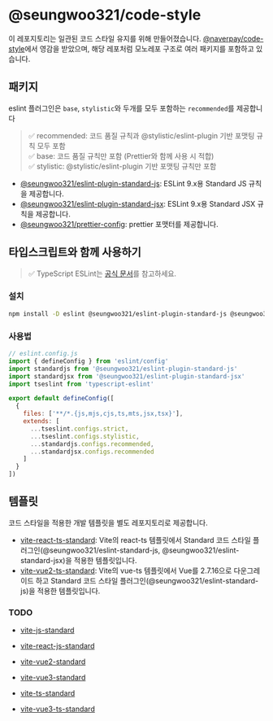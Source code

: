 # @seungwoo321/code-style

이 레포지토리는 일관된 코드 스타일 유지를 위해 만들어졌습니다.
[@naverpay/code-style](https://github.com/NaverPayDev/code-style/)에서 영감을 받았으며, 해당 레포처럼 모노레포 구조로 여러 패키지를 포함하고 있습니다.

## 패키지

eslint 플러그인은 `base`, `stylistic`와 두개를 모두 포함하는 `recommended`를 제공합니다

> ✅ recommended: 코드 품질 규칙과 @stylistic/eslint-plugin 기반 포맷팅 규칙 모두 포함  
> ✅ base: 코드 품질 규칙만 포함 (Prettier와 함께 사용 시 적합)  
> ✅ stylistic: @stylistic/eslint-plugin 기반 포맷팅 규칙만 포함

- [@seungwoo321/eslint-plugin-standard-js](/packages/eslint-plugin-standard-js/): ESLint 9.x용 Standard JS 규칙을 제공합니다.
- [@seungwoo321/eslint-plugin-standard-jsx](/packages/eslint-plugin-standard-jsx/): ESLint 9.x용 Standard JSX 규칙을 제공합니다.
- [@seungwoo321/prettier-config](/packages/prettier-config/): prettier 포맷터를 제공합니다.

## 타입스크립트와 함께 사용하기

> ✅ TypeScript ESLint는 [공식 문서](https://typescript-eslint.io/users/configs)를 참고하세요.

### 설치

```bash
npm install -D eslint @seungwoo321/eslint-plugin-standard-js @seungwoo321/eslint-plugin-standard-jsx typescript-eslint
```

### 사용법

```js
// eslint.config.js
import { defineConfig } from 'eslint/config'
import standardjs from '@seungwoo321/eslint-plugin-standard-js'
import standardjsx from '@seungwoo321/eslint-plugin-standard-jsx'
import tseslint from 'typescript-eslint'

export default defineConfig([
  {
    files: ['**/*.{js,mjs,cjs,ts,mts,jsx,tsx}'],
    extends: [
      ...tseslint.configs.strict,
      ...tseslint.configs.stylistic,
      ...standardjs.configs.recommended,
      ...standardjsx.configs.recommended
    ]
  }
])
```

## 템플릿

코드 스타일을 적용한 개발 템플릿을 별도 레포지토리로 제공합니다.

- [vite-react-ts-standard](https://github.com/Seungwoo321/vite-react-ts-standard): Vite의 react-ts 템플릿에서 Standard 코드 스타일 플러그인(@seungwoo321/eslint-standard-js, @seungwoo321/eslint-standard-jsx)을 적용한 템플릿입니다.
- [vite-vue2-ts-standard](https://github.com/Seungwoo321/vite-vue2-ts-standard): Vite의 vue-ts 템플릿에서 Vue를 2.7.16으로 다운그레이드 하고 Standard 코드 스타일 플러그인(@seungwoo321/eslint-standard-js)을 적용한 템플릿입니다.

### TODO

- [vite-js-standard](https://github.com/Seungwoo321/vite-js-standard)
- [vite-react-js-standard](https://github.com/Seungwoo321/vite-react-js-standard)
- [vite-vue2-standard](https://github.com/Seungwoo321/vite-vue2-standard)
- [vite-vue3-standard](https://github.com/Seungwoo321/vite-vue3-standard)
- [vite-ts-standard](https://github.com/Seungwoo321/vite-ts-standard)

- [vite-vue3-ts-standard](https://github.com/Seungwoo321/vite-vue3-ts-standard)

<!-- 
- Next 템플릿
- Next 15 + ESLint 9 + Standard rule
- Next 15 + Tailwind 4 + Shadcn/UI + ESLint 9 + Standard rule
- Turborepo 템플릿
-->
